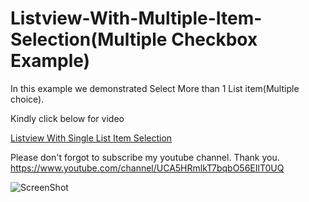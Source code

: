 # Listview-With-Multiple-Item-Selection(Multiple Checkbox Example)

In this example we demonstrated Select More than 1 List item(Multiple choice).

Kindly click below for video

[Listview With Single List Item Selection](https://www.youtube.com/watch?v=5Sx1d3Mtpw8)

Please don't forgot to subscribe my youtube channel. Thank you. https://www.youtube.com/channel/UCA5HRmlkT7bqbO56EIlT0UQ

![ScreenShot](examplescreenshot.gif)
